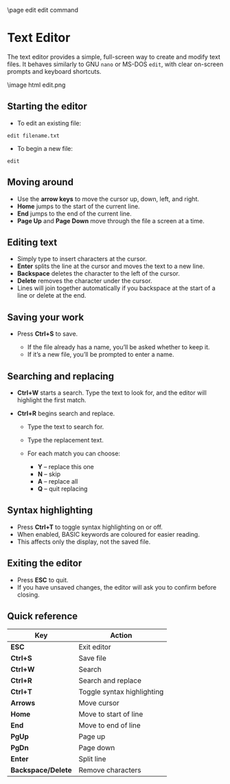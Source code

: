 \page edit edit command

# Text Editor

The text editor provides a simple, full-screen way to create and modify text files. It behaves similarly to GNU `nano` or MS-DOS `edit`, with clear on-screen prompts and keyboard shortcuts.

\image html edit.png

## Starting the editor

* To edit an existing file:

```basic
edit filename.txt
```

* To begin a new file:

```basic
edit
```

## Moving around

* Use the **arrow keys** to move the cursor up, down, left, and right.
* **Home** jumps to the start of the current line.
* **End** jumps to the end of the current line.
* **Page Up** and **Page Down** move through the file a screen at a time.

## Editing text

* Simply type to insert characters at the cursor.
* **Enter** splits the line at the cursor and moves the text to a new line.
* **Backspace** deletes the character to the left of the cursor.
* **Delete** removes the character under the cursor.
* Lines will join together automatically if you backspace at the start of a line or delete at the end.

## Saving your work

* Press **Ctrl+S** to save.

  * If the file already has a name, you’ll be asked whether to keep it.
  * If it’s a new file, you’ll be prompted to enter a name.

## Searching and replacing

* **Ctrl+W** starts a search. Type the text to look for, and the editor will highlight the first match.
* **Ctrl+R** begins search and replace.

  * Type the text to search for.
  * Type the replacement text.
  * For each match you can choose:

    * **Y** – replace this one
    * **N** – skip
    * **A** – replace all
    * **Q** – quit replacing

## Syntax highlighting

* Press **Ctrl+T** to toggle syntax highlighting on or off.
* When enabled, BASIC keywords are coloured for easier reading.
* This affects only the display, not the saved file.

## Exiting the editor

* Press **ESC** to quit.
* If you have unsaved changes, the editor will ask you to confirm before closing.

## Quick reference

| Key                  | Action                     |
| -------------------- | -------------------------- |
| **ESC**              | Exit editor                |
| **Ctrl+S**           | Save file                  |
| **Ctrl+W**           | Search                     |
| **Ctrl+R**           | Search and replace         |
| **Ctrl+T**           | Toggle syntax highlighting |
| **Arrows**           | Move cursor                |
| **Home**             | Move to start of line      |
| **End**              | Move to end of line        |
| **PgUp**             | Page up                    |
| **PgDn**             | Page down                  |
| **Enter**            | Split line                 |
| **Backspace/Delete** | Remove characters          |
